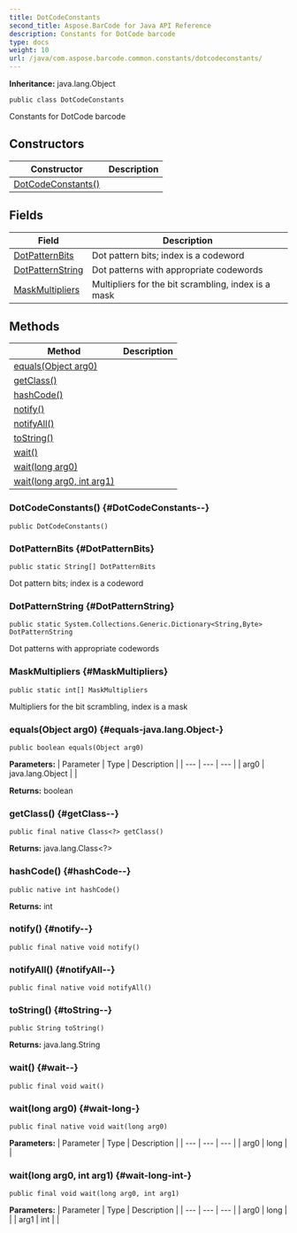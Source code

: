 ```yaml
---
title: DotCodeConstants
second_title: Aspose.BarCode for Java API Reference
description: Constants for DotCode barcode
type: docs
weight: 10
url: /java/com.aspose.barcode.common.constants/dotcodeconstants/
---
```

**Inheritance:**
java.lang.Object
```
public class DotCodeConstants
```

Constants for DotCode barcode
## Constructors

| Constructor | Description |
| --- | --- |
| [DotCodeConstants()](#DotCodeConstants--) |  |
## Fields

| Field | Description |
| --- | --- |
| [DotPatternBits](#DotPatternBits) | Dot pattern bits; index is a codeword |
| [DotPatternString](#DotPatternString) | Dot patterns with appropriate codewords |
| [MaskMultipliers](#MaskMultipliers) | Multipliers for the bit scrambling, index is a mask |
## Methods

| Method | Description |
| --- | --- |
| [equals(Object arg0)](#equals-java.lang.Object-) |  |
| [getClass()](#getClass--) |  |
| [hashCode()](#hashCode--) |  |
| [notify()](#notify--) |  |
| [notifyAll()](#notifyAll--) |  |
| [toString()](#toString--) |  |
| [wait()](#wait--) |  |
| [wait(long arg0)](#wait-long-) |  |
| [wait(long arg0, int arg1)](#wait-long-int-) |  |
### DotCodeConstants() {#DotCodeConstants--}
```
public DotCodeConstants()
```


### DotPatternBits {#DotPatternBits}
```
public static String[] DotPatternBits
```


Dot pattern bits; index is a codeword

### DotPatternString {#DotPatternString}
```
public static System.Collections.Generic.Dictionary<String,Byte> DotPatternString
```


Dot patterns with appropriate codewords

### MaskMultipliers {#MaskMultipliers}
```
public static int[] MaskMultipliers
```


Multipliers for the bit scrambling, index is a mask

### equals(Object arg0) {#equals-java.lang.Object-}
```
public boolean equals(Object arg0)
```




**Parameters:**
| Parameter | Type | Description |
| --- | --- | --- |
| arg0 | java.lang.Object |  |

**Returns:**
boolean
### getClass() {#getClass--}
```
public final native Class<?> getClass()
```




**Returns:**
java.lang.Class<?>
### hashCode() {#hashCode--}
```
public native int hashCode()
```




**Returns:**
int
### notify() {#notify--}
```
public final native void notify()
```




### notifyAll() {#notifyAll--}
```
public final native void notifyAll()
```




### toString() {#toString--}
```
public String toString()
```




**Returns:**
java.lang.String
### wait() {#wait--}
```
public final void wait()
```




### wait(long arg0) {#wait-long-}
```
public final native void wait(long arg0)
```




**Parameters:**
| Parameter | Type | Description |
| --- | --- | --- |
| arg0 | long |  |

### wait(long arg0, int arg1) {#wait-long-int-}
```
public final void wait(long arg0, int arg1)
```




**Parameters:**
| Parameter | Type | Description |
| --- | --- | --- |
| arg0 | long |  |
| arg1 | int |  |

